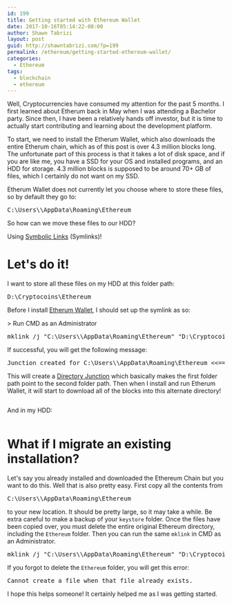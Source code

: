 ```yaml
---
id: 199
title: Getting started with Ethereum Wallet
date: 2017-10-16T05:14:22-08:00
author: Shawn Tabrizi
layout: post
guid: http://shawntabrizi.com/?p=199
permalink: /ethereum/getting-started-ethereum-wallet/
categories:
  - Ethereum
tags:
  - blockchain
  - ethereum
---
```

<p>Well, Cryptocurrencies have consumed my attention for the past 5 months. I first learned about Etherum back in May when I was attending a Bachelor party. Since then, I have been a relatively hands off investor, but it is time to actually start contributing and learning about the development platform.</p>

<p>To start, we need to install the Etherum Wallet, which also downloads the entire Etherum chain, which as of this post is over 4.3 million blocks long. The unfortunate part of this process is that it takes a lot of disk space, and if you are like me, you have a SSD for your OS and installed programs, and an HDD for storage. 4.3 million blocks is supposed to be around 70+ GB of files, which I certainly do not want on my SSD.</p>

<p>Etherum Wallet does not currently let you choose where to store these files, so by default they go to:</p>
<pre>C:\Users\<username>\AppData\Roaming\Ethereum</pre>
<p>So how can we move these files to our HDD?</p>

<p>Using <a href="https://en.wikipedia.org/wiki/Symbolic_link">Symbolic Links</a> (Symlinks)!</p>

<h1>Let's do it!</h1>
<p>I want to store all these files on my HDD at this folder path:</p>
<pre>D:\Cryptocoins\Ethereum</pre>

<p>Before I install <a href="https://github.com/ethereum/mist/releases">Etherum Wallet</a>, I should set up the symlink as so:</p>

<p>> Run CMD as an Administrator</p>
<pre>mklink /j "C:\Users\<username>\AppData\Roaming\Ethereum" "D:\Cryptocoins\Ethereum"</pre>

<p>If successful, you will get the following message:</p>
<pre>Junction created for C:\Users\<username>\AppData\Roaming\Ethereum <<===>> D:\Cryptocoins\Ethereum</pre>

<p>This will create a <a href="https://en.wikipedia.org/wiki/NTFS_junction_point">Directory Junction</a> which basically makes the first folder path point to the second folder path. Then when I install and run Etherum Wallet, it will start to download all of the blocks into this alternate directory!</p>

<p id="PLErbfw"><img class="alignnone size-full wp-image-201 " src="http://shawntabrizi.com/wordpress/wp-content/uploads/2017/10/img_59e43dd34c878.png" alt="" /></p>

<p>And in my HDD:</p>
<p id="qMLIFXf"><img class="alignnone size-full wp-image-202 " src="http://shawntabrizi.com/wordpress/wp-content/uploads/2017/10/img_59e43defb599e.png" alt="" /></p>

<h1>What if I migrate an existing installation?</h1>
<p>Let's say you already installed and downloaded the Ethereum Chain but you want to do this. Well that is also pretty easy. First copy all the contents from</p>

<pre>C:\Users\<username>\AppData\Roaming\Ethereum</pre>

<p>to your new location. It should be pretty large, so it may take a while. Be extra careful to make a backup of your <code>keystore</code> folder. Once the files have been copied over, you must delete the entire original Ethereum directory, including the <code>Ethereum</code> folder. Then you can run the same <code>mklink</code> in CMD as an Administrator.</p>

<pre>mklink /j "C:\Users\<username>\AppData\Roaming\Ethereum" "D:\Cryptocoins\Ethereum"</pre>

<p>If you forgot to delete the <code>Ethereum</code> folder, you will get this error:</p>

<pre>Cannot create a file when that file already exists.</pre>

<p>I hope this helps someone! It certainly helped me as I was getting started.</p>